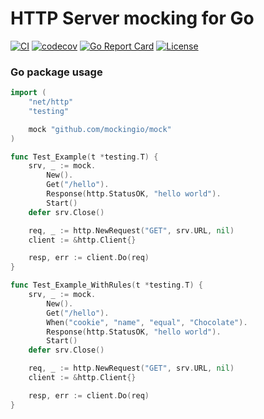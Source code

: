 # HTTP Server mocking for Go

[![CI](https://github.com/mockingio/go/actions/workflows/main.yml/badge.svg)](https://github.com/mockingio/engine/actions/workflows/main.yml)
[![codecov](https://codecov.io/gh/mockingio/go/branch/main/graph/badge.svg?token=0AXGI7UR85)](https://codecov.io/gh/mockingio/go)
[![Go Report Card](https://goreportcard.com/badge/github.com/mockingio/go)](https://goreportcard.com/report/github.com/mockingio/go)
[![License](https://img.shields.io/badge/License-Apache_2.0-blue.svg)](https://opensource.org/licenses/Apache-2.0)

### Go package usage

```go
import (
	"net/http"
	"testing"

	mock "github.com/mockingio/mock"
)

func Test_Example(t *testing.T) {
	srv, _ := mock.
		New().
		Get("/hello").
		Response(http.StatusOK, "hello world").
		Start()
	defer srv.Close()

	req, _ := http.NewRequest("GET", srv.URL, nil)
	client := &http.Client{}

	resp, err := client.Do(req)
}

func Test_Example_WithRules(t *testing.T) {
	srv, _ := mock.
		New().
		Get("/hello").
		When("cookie", "name", "equal", "Chocolate").
		Response(http.StatusOK, "hello world").
		Start()
	defer srv.Close()

	req, _ := http.NewRequest("GET", srv.URL, nil)
	client := &http.Client{}

	resp, err := client.Do(req)
}
```